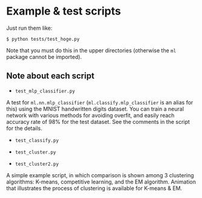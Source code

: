 # Example & test scripts

Just run them like:
```
$ python tests/test_hoge.py
```
Note that you must do this in the upper directories (otherwise the `ml` package cannot be imported).

## Note about each script

- `test_mlp_classifier.py`

A test for `ml.nn.mlp_classifier` (`ml.classify.mlp_classifier` is an alias for this) using the MNIST handwritten digits dataset.
You can train a neural network with various methods for avoiding overfit, and easily reach accuracy rate of 98% for the test dataset.
See the comments in the script for the details.

- `test_classify.py`

- `test_cluster.py`

- `test_cluster2.py`

A simple example script, in which comparison is shown among 3 clustering algorithms: K-means, competitive learning, and the EM algorithm.
Animation that illustrates the process of clustering is available for K-means & EM.